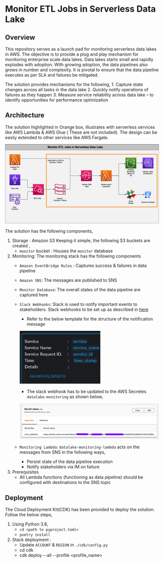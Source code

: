 # Monitor ETL Jobs in Serverless Data Lake

## Overview
This repository serves as a launch pad for monitoring serverless data lakes in AWS. The objective is to provide a plug and play mechanism for monitoring enterprise scale data lakes. Data lakes starts small and rapidly explodes with adoption. With growing adoption, the data pipelines also grows in number and complexity. It is pivotal to ensure that the data pipeline executes as per SLA and failures be mitigated. 

The solution provides mechanisms for the following, 
    1. Capture state changes across all tasks in the data lake
    2. Quickly notify operations of failures as they happen
    3. Measure service reliability across data lake – to identify opportunities for performance optimization 

## Architecture

The solution highlighted in Orange box, illustrates with serverless services like AWS Lambda & AWS Glue ( These are not included). The design can be easily extended to other services like AWS Fargate.

![state_process lambda](src/assets/architecture.png)

The solution has the following components,
1. Storage : Amazon S3 
Keeping it simple, the following S3 buckets are created ,
   - `monitor` bucket : Houses the `monitor` database 
2. Monitoring:
The monitoring stack has the following components
   - `Amazon EventBridge Rules` : Captures success & failures in data pipeline
   - `Amazon SNS`: The messages are published to SNS
   - `Monitor Database`: The overall states of the data pipeline are captured here
   - `Slack Webhooks`: Slack is used to notify important events to stakeholders. Slack webhooks to be set up as described in [here](https://slack.com/help/articles/360053571454-Set-up-a-workflow-in-Slack)
     - Refer to the below template for the structure of the notification message
     
     ![message-text](src/assets/slack-message-template.png)
     - The slack webhook has to be updated to the AWS Secretes `datalake-monitoring` as shown below,
     
     ![message-text](src/assets/webhook.png)
   - `Monitoring Lambda`: `datalake-monitoring-lambda` acts on the messages from SNS in the following ways,
      - Persist state of the data pipeline execution
      - Notify stakeholders via IM on failure
3. Prerequisites 
    - All Lambda functions (functioning as data pipeline) should be configured with destinations to the SNS topic 

## Deployment
The Cloud Deployment Kit(CDK) has been provided to deploy the solution. Follow the below steps,
1. Using Python 3.8,
    - `cd <path to pyproject.toml>`
    - `poetry install`
2. Stack deployment :
    - Update `ACCOUNT` & `REGION` in `./cdk/config.py` 
    - cd cdk
    - cdk deploy --all  --profile <profile_name>
